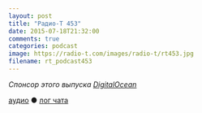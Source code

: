 ```yaml
---
layout: post
title: "Радио-Т 453"
date: 2015-07-18T21:32:00
comments: true
categories: podcast
image: https://radio-t.com/images/radio-t/rt453.jpg
filename: rt_podcast453
---
```



_Спонсор этого выпуска [DigitalOcean](https://www.digitalocean.com)_

[аудио](http://cdn.radio-t.com/rt_podcast453.mp3) ● [лог чата](http://chat.radio-t.com/logs/radio-t-453.html)
<audio src="http://cdn.radio-t.com/rt_podcast453.mp3" preload="none"></audio>
